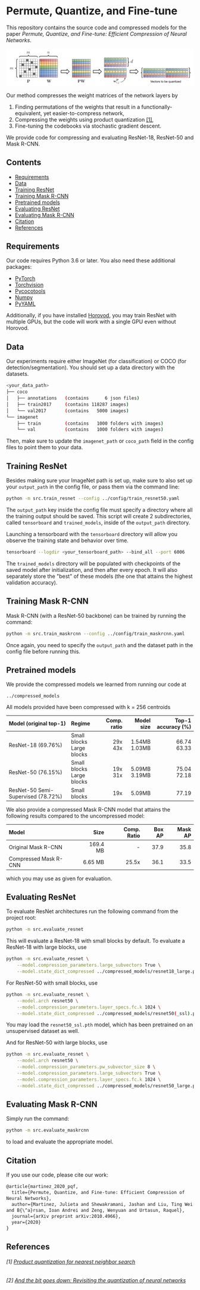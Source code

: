 # Permute, Quantize, and Fine-tune

This repository contains the source code and compressed models for the paper
_Permute, Quantize, and Fine-tune: Efficient Compression of Neural Networks_.
<!-- TODO(julieta) Add link when public -->
![Permutation optimization](./imgs/permutation.png?raw=true)

Our method compresses the weight matrices of the network layers by

1) Finding permutations of the weights that result in a functionally-equivalent, yet easier-to-compress network,
2) Compressing the weights using product quantization [[1]](#1-product-quantization),
3) Fine-tuning the codebooks via stochastic gradient descent.

We provide code for compressing and evaluating ResNet-18, ResNet-50 and Mask R-CNN.

## Contents
- [Requirements](#requirements)
- [Data](#data)
- [Training ResNet](#training-resnet)
- [Training Mask R-CNN](#training-mask-r-cnn)
- [Pretrained models](#pretrained-models)
- [Evaluating ResNet](#evaluating-resnet)
- [Evaluating Mask R-CNN](#evaluating-mask-r-cnn)
- [Citation](#citation)
- [References](#references)

## Requirements

Our code requires Python 3.6 or later. You also need these additional packages:

* [PyTorch](https://pytorch.org/)
* [Torchvision](https://github.com/pytorch/vision)
* [Pycocotools](https://pypi.org/project/pycocotools/)
* [Numpy](https://numpy.org/)
* [PyYAML](https://pypi.org/project/PyYAML/)

Additionally, if you have installed [Horovod](https://github.com/horovod/horovod), you may train ResNet with multiple GPUs,
but the code will work with a single GPU even without Horovod.

## Data
Our experiments require either ImageNet (for classification) or COCO (for detection/segmentation).
You should set up a data directory with the datasets.

```bash
<your_data_path>
├── coco
│   ├── annotations   (contains      6 json files)
│   ├── train2017     (contains 118287 images)
│   └── val2017       (contains   5000 images)
└── imagenet
    ├── train         (contains   1000 folders with images)
    └── val           (contains   1000 folders with images)
```

Then, make sure to update the `imagenet_path` or `coco_path` field in the config files to point them to your data.

## Training ResNet

Besides making sure your ImageNet path is set up, make sure to also set up your `output_path` in the config file, or
pass them via the command line:

```bash
python -m src.train_resnet --config ../config/train_resnet50.yaml
```

The `output_path` key inside the config file must specify a directory where all the training output should be saved.
This script will create 2 subdirectories, called `tensorboard` and `trained_models`, inside of the `output_path` directory.

Launching a tensorboard
with the `tensorboard` directory will allow you observe the training state and behavior over time.

```bash
tensorboard --logdir <your_tensorboard_path> --bind_all --port 6006
```

The `trained_models`
directory will be populated with checkpoints of the saved model after initialization, and then after every epoch.
It will also separately store the "best" of these models (the one that attains the highest validation accuracy).

## Training Mask R-CNN

Mask R-CNN (with a ResNet-50 backbone) can be trained by running the command:

```bash
python -m src.train_maskrcnn --config ../config/train_maskrcnn.yaml
```

Once again, you need to specify the `output_path` and the dataset path in the config file before running this.

## Pretrained models

We provide the compressed models we learned from running our code at

```
../compressed_models
```

All models provided have been compressed with k = 256 centroids

|Model (original top-1)              | Regime                       | Comp. ratio | Model size     | Top-1 accuracy (%)|
|:---------------------              |:-----------                  |----------:  |-----------:    | -----------------:|
| ResNet-18 (69.76%)                 | Small blocks<br>Large blocks | 29x<br>43x  |1.54MB<br>1.03MB| 66.74<br>63.33    |
| ResNet-50 (76.15%)                 | Small blocks<br>Large blocks | 19x<br>31x  |5.09MB<br>3.19MB| 75.04<br>72.18    |
| ResNet-50 Semi-Supervised (78.72%) | Small blocks                 | 19x         | 5.09MB         | 77.19             |

We also provide a compressed Mask R-CNN model that attains the following results compared to the uncompressed model:

| Model                 | Size          | Comp. Ratio  | Box AP | Mask AP |
| :------------         | ------------: | -----------: | -----: | ------: |
| Original Mask R-CNN   | 169.4 MB      | -            | 37.9   | 35.8    |
| Compressed Mask R-CNN | 6.65 MB       | 25.5x        | 36.1   | 33.5    |

which you may use as given for evaluation.

## Evaluating ResNet

To evaluate ResNet architectures run the following command from the project root:

```bash
python -m src.evaluate_resnet
```

This will evaluate a ResNet-18 with small blocks by default. To evaluate a ResNet-18 with large blocks, use

```bash
python -m src.evaluate_resnet \
    --model.compression_parameters.large_subvectors True \
    --model.state_dict_compressed ../compressed_models/resnet18_large.pth
```

For ResNet-50 with small blocks, use

```bash
python -m src.evaluate_resnet \
    --model.arch resnet50 \
    --model.compression_parameters.layer_specs.fc.k 1024 \
    --model.state_dict_compressed ../compressed_models/resnet50(_ssl).pth
```

You may load the `resnet50_ssl.pth` model, which has been pretrained on an unsupervised dataset as well.

And for ResNet-50 with large blocks, use

```bash
python -m src.evaluate_resnet \
    --model.arch resnet50 \
    --model.compression_parameters.pw_subvector_size 8 \
    --model.compression_parameters.large_subvectors True \
    --model.compression_parameters.layer_specs.fc.k 1024 \
    --model.state_dict_compressed ../compressed_models/resnet50_large.pth
```

## Evaluating Mask R-CNN

Simply run the command:

```bash
python -m src.evaluate_maskrcnn
```

to load and evaluate the appropriate model.

## Citation

If you use our code, please cite our work:

<!-- TODO(julieta) update when public -->
```
@article{martinez_2020_pqf,
  title={Permute, Quantize, and Fine-tune: Efficient Compression of Neural Networks},
  author={Martinez, Julieta and Shewakramani, Jashan and Liu, Ting Wei and B{\^a}rsan, Ioan Andrei and Zeng, Wenyuan and Urtasun, Raquel},
  journal={arXiv preprint arXiv:2010.4966},
  year={2020}
}
```

## References

###### [1] [Product quantization for nearest neighbor search](https://hal.inria.fr/inria-00514462v2/document)
###### [2] [And the bit goes down: Revisiting the quantization of neural networks](https://arxiv.org/abs/1907.05686)
